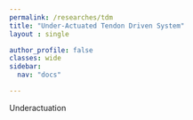 ```yaml
---
permalink: /researches/tdm
title: "Under-Actuated Tendon Driven System"
layout : single

author_profile: false
classes: wide
sidebar:
  nav: "docs"

---
```

Underactuation